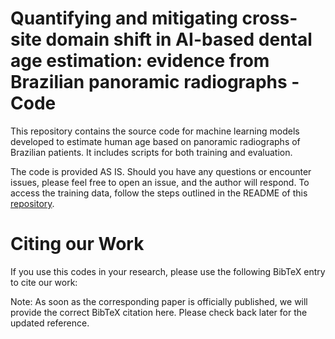# Quantifying and mitigating cross-site domain shift in AI-based dental age estimation: evidence from Brazilian panoramic radiographs - Code

This repository contains the source code for machine learning models developed to estimate human age based on panoramic radiographs of Brazilian patients. It includes scripts for both training and evaluation.

The code is provided AS IS. Should you have any questions or encounter issues, please feel free to open an issue, and the author will respond. To access the training data, follow the steps outlined in the README of this [repository](https://github.com/willianfco/orbae-brazilians-dataset).

# Citing our Work

If you use this codes in your research, please use the following BibTeX entry to cite our work:

Note: As soon as the corresponding paper is officially published, we will provide the correct BibTeX citation here. Please check back later for the updated reference.
